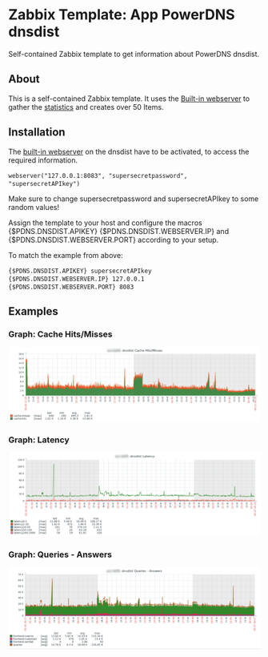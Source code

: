 # Zabbix Template: App PowerDNS dnsdist

Self-contained Zabbix template to get information about PowerDNS dnsdist.

## About

This is a self-contained Zabbix template. It uses the [Built-in webserver](https://dnsdist.org/guides/webserver.html) to gather the [statistics](https://dnsdist.org/statistics.html) and creates over 50 Items.

## Installation

The [built-in webserver](https://dnsdist.org/guides/webserver.html) on the dnsdist have to be activated, to access the required information.
```
webserver("127.0.0.1:8083", "supersecretpassword", "supersecretAPIkey")
```
Make sure to change supersecretpassword and supersecretAPIkey to some random values!

Assign the template to your host and configure the macros {$PDNS.DNSDIST.APIKEY} {$PDNS.DNSDIST.WEBSERVER.IP} and {$PDNS.DNSDIST.WEBSERVER.PORT} according to your setup.

To match the example from above:
```
{$PDNS.DNSDIST.APIKEY} supersecretAPIkey
{$PDNS.DNSDIST.WEBSERVER.IP} 127.0.0.1
{$PDNS.DNSDIST.WEBSERVER.PORT} 8083
```

## Examples

### Graph: Cache Hits/Misses

![Graph: Cache Hits/Misses](img/example-graph-cache-miss.png)

### Graph: Latency

![Graph; Latency](img/example-graph-latency.png)

### Graph: Queries - Answers

![Graph: Queries - Answers](img/example-graph-queries-answers.png)

